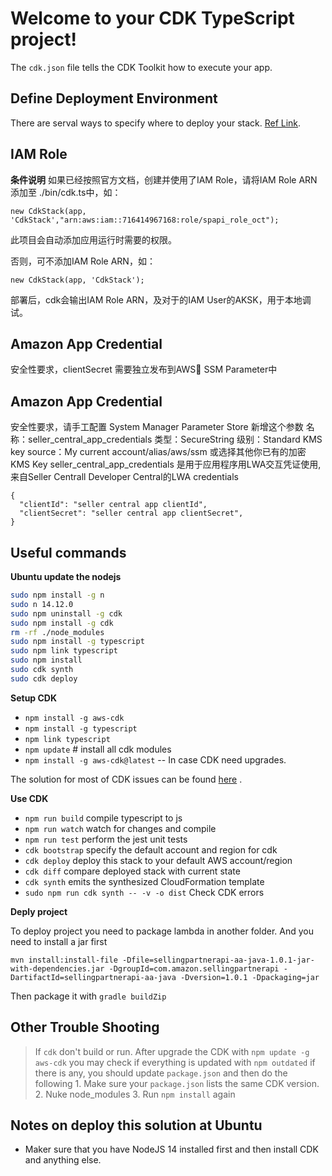 # Welcome to your CDK TypeScript project!


The `cdk.json` file tells the CDK Toolkit how to execute your app.

## Define Deployment Environment

There are serval ways to specify where to deploy your stack. [Ref Link](https://docs.aws.amazon.com/cdk/latest/guide/environments.html).



## IAM Role
**条件说明**
如果已经按照官方文档，创建并使用了IAM Role，请将IAM Role ARN 添加至
./bin/cdk.ts中，如：
```
new CdkStack(app, 'CdkStack',"arn:aws:iam::716414967168:role/spapi_role_oct");
```
此项目会自动添加应用运行时需要的权限。

否则，可不添加IAM Role ARN，如：
```
new CdkStack(app, 'CdkStack');
```
部署后，cdk会输出IAM Role ARN，及对于的IAM User的AKSK，用于本地调试。

## Amazon App Credential
安全性要求，clientSecret 需要独立发布到AWS SSM Parameter中

## Amazon App Credential
安全性要求，请手工配置 System Manager Parameter Store 新增这个参数
名称：seller_central_app_credentials
类型：SecureString
级别：Standard
KMS key source：My current account/alias/aws/ssm 或选择其他你已有的加密 KMS Key
seller_central_app_credentials 是用于应用程序用LWA交互凭证使用,来自Seller Centrall Developer Central的LWA credentials

```
{
  "clientId": "seller central app clientId",
  "clientSecret": "seller central app clientSecret",
}
```


## Useful commands

**Ubuntu update the nodejs**
```bash
sudo npm install -g n
sudo n 14.12.0
sudo npm uninstall -g cdk
sudo npm install -g cdk
rm -rf ./node_modules
sudo npm install -g typescript
sudo npm link typescript
sudo npm install
sudo cdk synth
sudo cdk deploy 
```

**Setup CDK**
 * `npm install -g aws-cdk`
 * `npm install -g typescript`
 * `npm link typescript`
 * `npm update` # install all cdk modules
 * `npm install -g aws-cdk@latest` -- In case CDK need upgrades.

 The solution for most of CDK issues can be found [here](https://docs.aws.amazon.com/cdk/latest/guide/troubleshooting.html) .

**Use CDK**
 * `npm run build`   compile typescript to js
 * `npm run watch`   watch for changes and compile
 * `npm run test`    perform the jest unit tests
 * `cdk bootstrap`   specify the default account and region for cdk
 * `cdk deploy`      deploy this stack to your default AWS account/region
 * `cdk diff`        compare deployed stack with current state
 * `cdk synth`       emits the synthesized CloudFormation template
 * `sudo npm run cdk synth -- -v -o dist` Check CDK errors

 **Deply project**

 To deploy project you need to package lambda in another folder.
 And you need to install a jar first 

 `mvn install:install-file -Dfile=sellingpartnerapi-aa-java-1.0.1-jar-with-dependencies.jar -DgroupId=com.amazon.sellingpartnerapi -DartifactId=sellingpartnerapi-aa-java -Dversion=1.0.1 -Dpackaging=jar`

 Then package it with `gradle buildZip`

 ## Other Trouble Shooting

> If `cdk` don't build or run.
After upgrade the CDK with `npm update -g aws-cdk` you may check if everything is updated with `npm outdated` if there is any, you should update `package.json` and then do the following
    1. Make sure your `package.json` lists the same CDK version.
    2. Nuke node_modules
    3. Run `npm install` again

## Notes on deploy this solution at Ubuntu

* Maker sure that you have NodeJS 14 installed first and then install CDK and anything else.


